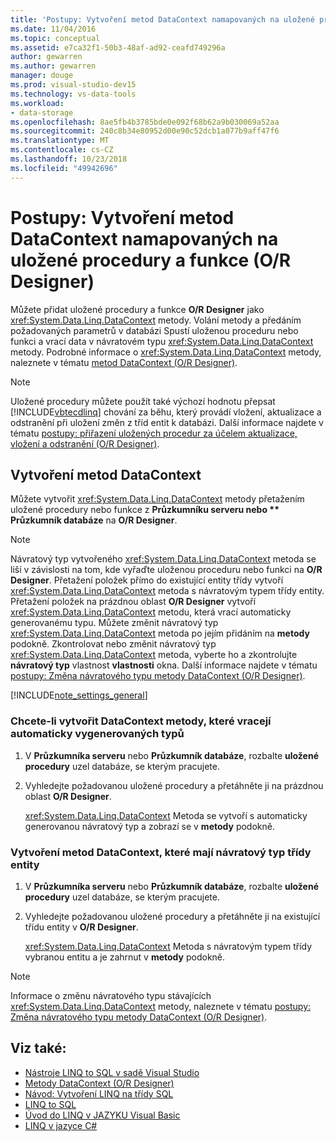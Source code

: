 ```yaml
---
title: 'Postupy: Vytvoření metod DataContext namapovaných na uložené procedury a funkce (Návrhář O-R)'
ms.date: 11/04/2016
ms.topic: conceptual
ms.assetid: e7ca32f1-50b3-48af-ad92-ceafd749296a
author: gewarren
ms.author: gewarren
manager: douge
ms.prod: visual-studio-dev15
ms.technology: vs-data-tools
ms.workload:
- data-storage
ms.openlocfilehash: 8ae5fb4b3785bde0e092f68b62a9b030069a52aa
ms.sourcegitcommit: 240c8b34e80952d00e90c52dcb1a077b9aff47f6
ms.translationtype: MT
ms.contentlocale: cs-CZ
ms.lasthandoff: 10/23/2018
ms.locfileid: "49942696"
---
```

# <a name="how-to-create-datacontext-methods-mapped-to-stored-procedures-and-functions-or-designer"></a>Postupy: Vytvoření metod DataContext namapovaných na uložené procedury a funkce (O/R Designer)

Můžete přidat uložené procedury a funkce **O/R Designer** jako <xref:System.Data.Linq.DataContext> metody. Volání metody a předáním požadovaných parametrů v databázi Spustí uloženou proceduru nebo funkci a vrací data v návratovém typu <xref:System.Data.Linq.DataContext> metody. Podrobné informace o <xref:System.Data.Linq.DataContext> metody, naleznete v tématu [metod DataContext (O/R Designer)](../data-tools/datacontext-methods-o-r-designer.md).

> [!NOTE]
> Uložené procedury můžete použít také výchozí hodnotu přepsat [!INCLUDE[vbtecdlinq](../data-tools/includes/vbtecdlinq_md.md)] chování za běhu, který provádí vložení, aktualizace a odstranění při uložení změn z tříd entit k databázi. Další informace najdete v tématu [postupy: přiřazení uložených procedur za účelem aktualizace, vložení a odstranění (O/R Designer)](../data-tools/how-to-assign-stored-procedures-to-perform-updates-inserts-and-deletes-o-r-designer.md).

## <a name="create-datacontext-methods"></a>Vytvoření metod DataContext

Můžete vytvořit <xref:System.Data.Linq.DataContext> metody přetažením uložené procedury nebo funkce z <strong>Průzkumníku serveru nebo ** Průzkumník databáze</strong> na **O/R Designer**.

> [!NOTE]
> Návratový typ vytvořeného <xref:System.Data.Linq.DataContext> metoda se liší v závislosti na tom, kde vyřaďte uloženou proceduru nebo funkci na **O/R Designer**. Přetažení položek přímo do existující entity třídy vytvoří <xref:System.Data.Linq.DataContext> metoda s návratovým typem třídy entity. Přetažení položek na prázdnou oblast **O/R Designer** vytvoří <xref:System.Data.Linq.DataContext> metodu, která vrací automaticky generovanému typu. Můžete změnit návratový typ <xref:System.Data.Linq.DataContext> metoda po jejím přidáním na **metody** podokně. Zkontrolovat nebo změnit návratový typ <xref:System.Data.Linq.DataContext> metoda, vyberte ho a zkontrolujte **návratový typ** vlastnost **vlastnosti** okna. Další informace najdete v tématu [postupy: Změna návratového typu metody DataContext (O/R Designer)](../data-tools/how-to-change-the-return-type-of-a-datacontext-method-o-r-designer.md).

[!INCLUDE[note_settings_general](../data-tools/includes/note_settings_general_md.md)]

### <a name="to-create-datacontext-methods-that-return-automatically-generated-types"></a>Chcete-li vytvořit DataContext metody, které vracejí automaticky vygenerovaných typů

1.  V **Průzkumníka serveru** nebo **Průzkumník databáze**, rozbalte **uložené procedury** uzel databáze, se kterým pracujete.

2.  Vyhledejte požadovanou uložené procedury a přetáhněte ji na prázdnou oblast **O/R Designer**.

     <xref:System.Data.Linq.DataContext> Metoda se vytvoří s automaticky generovanou návratový typ a zobrazí se v **metody** podokně.

### <a name="to-create-datacontext-methods-that-have-the-return-type-of-an-entity-class"></a>Vytvoření metod DataContext, které mají návratový typ třídy entity

1.  V **Průzkumníka serveru** nebo **Průzkumník databáze**, rozbalte **uložené procedury** uzel databáze, se kterým pracujete.

2.  Vyhledejte požadovanou uložené procedury a přetáhněte ji na existující třídu entity v **O/R Designer**.

     <xref:System.Data.Linq.DataContext> Metoda s návratovým typem třídy vybranou entitu a je zahrnut v **metody** podokně.

> [!NOTE]
> Informace o změnu návratového typu stávajících <xref:System.Data.Linq.DataContext> metody, naleznete v tématu [postupy: Změna návratového typu metody DataContext (O/R Designer)](../data-tools/how-to-change-the-return-type-of-a-datacontext-method-o-r-designer.md).

## <a name="see-also"></a>Viz také:

- [Nástroje LINQ to SQL v sadě Visual Studio](../data-tools/linq-to-sql-tools-in-visual-studio2.md)
- [Metody DataContext (O/R Designer)](../data-tools/datacontext-methods-o-r-designer.md)
- [Návod: Vytvoření LINQ na třídy SQL](how-to-create-linq-to-sql-classes-mapped-to-tables-and-views-o-r-designer.md)
- [LINQ to SQL](/dotnet/framework/data/adonet/sql/linq/index)
- [Úvod do LINQ v JAZYKU Visual Basic](/dotnet/visual-basic/programming-guide/language-features/linq/introduction-to-linq)
- [LINQ v jazyce C#](/dotnet/csharp/linq/linq-in-csharp)